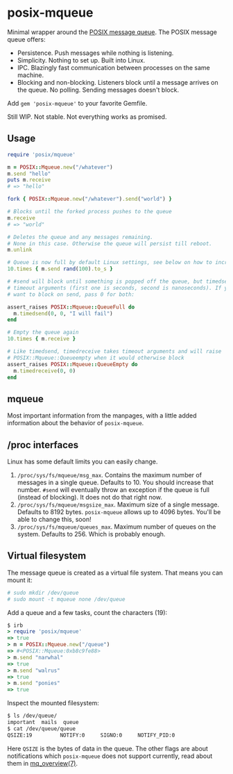 # posix-mqueue

Minimal wrapper around the [POSIX message queue](pmq). The POSIX message queue
offers:

* Persistence. Push messages while nothing is listening.
* Simplicity. Nothing to set up. Built into Linux.
* IPC. Blazingly fast communication between processes on the same machine.
* Blocking and non-blocking. Listeners block until a message arrives on the
  queue. No polling. Sending messages doesn't block.

Add `gem 'posix-mqueue'` to your favorite Gemfile.

Still WIP. Not stable. Not everything works as promised.

## Usage

```ruby
require 'posix/mqueue'

m = POSIX::Mqueue.new("/whatever")
m.send "hello"
puts m.receive
# => "hello"

fork { POSIX::Mqueue.new("/whatever").send("world") }

# Blocks until the forked process pushes to the queue
m.receive
# => "world"

# Deletes the queue and any messages remaining.
# None in this case. Otherwise the queue will persist till reboot.
m.unlink

# Queue is now full by default Linux settings, see below on how to increase it.
10.times { m.send rand(100).to_s }

# #send will block until something is popped off the queue, but timedsend takes
# timeout arguments (first one is seconds, second is nanoseconds). If you don't
# want to block on send, pass 0 for both:

assert_raises POSIX::Mqueue::QueueFull do
  m.timedsend(0, 0, "I will fail")
end

# Empty the queue again
10.times { m.receive }

# Like timedsend, timedreceive takes timeout arguments and will raise
# POSIX::Mqueue::Queueempty when it would otherwise block
assert_raises POSIX::Mqueue::QueueEmpty do
  m.timedreceive(0, 0)
end

```

## mqueue

Most important information from the manpages, with a little added information
about the behavior of `posix-mqueue`.

## /proc interfaces

Linux has some default limits you can easily change.

1. `/proc/sys/fs/mqueue/msg_max`. Contains the maximum number of messages in a
   single queue. Defaults to 10. You should increase that number. `#send` will
   eventually throw an exception if the queue is full (instead of blocking). It
   does not do that right now.
2. `/proc/sys/fs/mqueue/msgsize_max`. Maximum size of a single message. Defaults
   to 8192 bytes. `posix-mqueue` allows up to 4096 bytes. You'll be able to
   change this, soon!
3. `/proc/sys/fs/mqueue/queues_max`. Maximum number of queues on the system.
   Defaults to 256. Which is probably enough.

## Virtual filesystem

The message queue is created as a virtual file system. That means you can mount
it:

```bash
# sudo mkdir /dev/queue
# sudo mount -t mqueue none /dev/queue
```

Add a queue and a few tasks, count the characters (19):

```ruby
$ irb
> require 'posix/mqueue'
=> true
> m = POSIX::Mqueue.new("/queue")
=> #<POSIX::Mqueue:0xb8c9fe88>
> m.send "narwhal"
=> true
> m.send "walrus"
=> true
> m.send "ponies"
=> true
```

Inspect the mounted filesystem:

```bash
$ ls /dev/queue/
important  mails  queue
$ cat /dev/queue/queue
QSIZE:19         NOTIFY:0     SIGNO:0     NOTIFY_PID:0
```

Here `QSIZE` is the bytes of data in the queue. The other flags are about
notifications which `posix-mqueue` does not support currently, read about them
in [mq_overview(7)][pmq].

[pmq]: http://man7.org/linux/man-pages/man7/mq_overview.7.html

